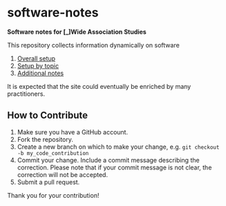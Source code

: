 # software-notes

**Software notes for [_]Wide Association Studies**

This repository collects information dynamically on software

1. [Overall setup](overall)
2. [Setup by topic](topics.md)
3. [Additional notes](NOTES.md)

It is expected that the site could eventually be enriched by many practitioners.

## How to Contribute

1. Make sure you have a GitHub account.
2. Fork the repository.
3. Create a new branch on which to make your change, e.g. 
`git checkout -b my_code_contribution`
4. Commit your change. Include a commit message describing the correction. Please note that if your commit message is not clear, the correction will not be accepted.
5. Submit a pull request.

Thank you for your contribution!
